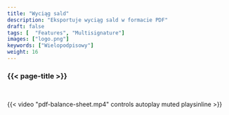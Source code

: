 ```yaml
---
title: "Wyciąg sald"
description: "Eksportuje wyciąg sald w formacie PDF"
draft: false
tags: [  "Features", "Multisignature"]
images: ["logo.png"]
keywords: ["Wielopodpisowy"]
weight: 16
---
```


### {{< page-title >}} 
<!-- {{< page-description >}}  -->

<br>


{{< video "pdf-balance-sheet.mp4" controls  autoplay muted playsinline >}}
